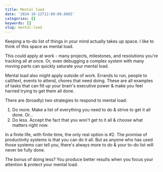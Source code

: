 ```yaml
---
title: Mental load
date: '2024-10-12T12:00:00.000Z'
categories: []
keywords: []
slug: mental-load
---
```


Keeping a to-do list of things in your mind actually takes up space. I like to think of this space as mental load.

This could apply at work - many projects, milestones, and resolutions you're tracking all at once. Or, even debugging a complex system with many moving parts can quickly saturate your mental load.

Mental load also might apply outside of work. Errands to run, people to call/text, events to attend, chores that need doing. These are all examples of tasks that can fill up your brain's executive power & make you feel harried trying to get them all done.

There are (broadly) two strategies to respond to mental load:

1. Do more. Make a list of everything you need to do & strive to get it all done. Or...
2. Do less. Accept the fact that you won't get to it all & choose what matters right now.

In a finite life, with finite time, the only real option is #2. The promise of productivity systems is that you can do it all. But as anyone who has used those systems can tell you, there's always more to do & your to-do list will never be fully done.

The bonus of doing less? You produce better results when you focus your attention & protect your mental load.
